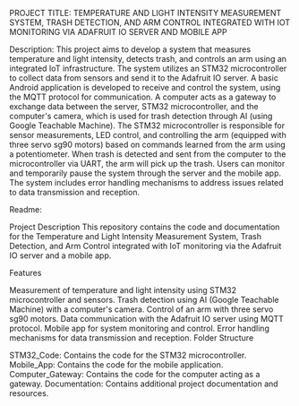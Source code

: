 PROJECT TITLE: TEMPERATURE AND LIGHT INTENSITY MEASUREMENT SYSTEM, TRASH DETECTION, AND ARM CONTROL INTEGRATED WITH IOT MONITORING VIA ADAFRUIT IO SERVER AND MOBILE APP

Description:
This project aims to develop a system that measures temperature and light intensity, detects trash, and controls an arm using an integrated IoT infrastructure. The system utilizes an STM32 microcontroller to collect data from sensors and send it to the Adafruit IO server. A basic Android application is developed to receive and control the system, using the MQTT protocol for communication. A computer acts as a gateway to exchange data between the server, STM32 microcontroller, and the computer's camera, which is used for trash detection through AI (using Google Teachable Machine). The STM32 microcontroller is responsible for sensor measurements, LED control, and controlling the arm (equipped with three servo sg90 motors) based on commands learned from the arm using a potentiometer. When trash is detected and sent from the computer to the microcontroller via UART, the arm will pick up the trash. Users can monitor and temporarily pause the system through the server and the mobile app. The system includes error handling mechanisms to address issues related to data transmission and reception.

Readme:

Project Description
This repository contains the code and documentation for the Temperature and Light Intensity Measurement System, Trash Detection, and Arm Control integrated with IoT monitoring via the Adafruit IO server and a mobile app.

Features

Measurement of temperature and light intensity using STM32 microcontroller and sensors.
Trash detection using AI (Google Teachable Machine) with a computer's camera.
Control of an arm with three servo sg90 motors.
Data communication with the Adafruit IO server using MQTT protocol.
Mobile app for system monitoring and control.
Error handling mechanisms for data transmission and reception.
Folder Structure

STM32_Code: Contains the code for the STM32 microcontroller.
Mobile_App: Contains the code for the mobile application.
Computer_Gateway: Contains the code for the computer acting as a gateway.
Documentation: Contains additional project documentation and resources.

